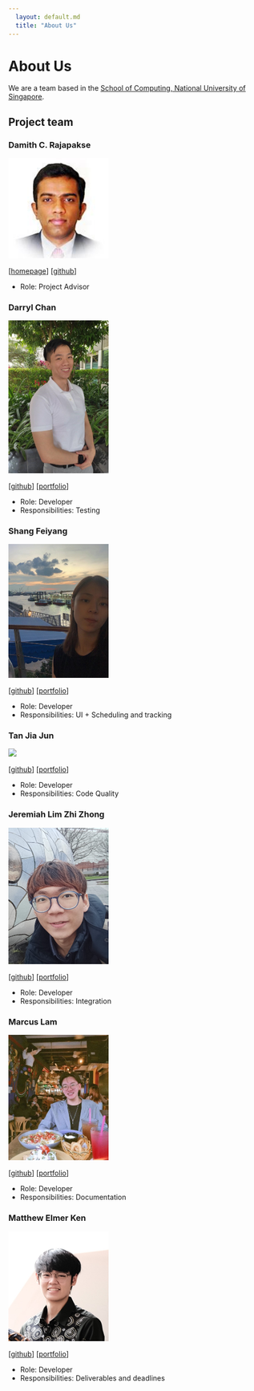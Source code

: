 ```yaml
---
  layout: default.md
  title: "About Us"
---
```


# About Us

We are a team based in the [School of Computing, National University of Singapore](http://www.comp.nus.edu.sg).

## Project team

### Damith C. Rajapakse

<img src="images/damithc.png" width="200px">

[[homepage](http://www.comp.nus.edu.sg/~damithch)]
[[github](https://github.com/damithc)]

* Role: Project Advisor

### Darryl Chan

<img src="images/darryl-chan.png" width="200px">

[[github](http://github.com/darryl-chan)]
[[portfolio](team/darryl-chan.md)]

* Role: Developer
* Responsibilities: Testing

### Shang Feiyang

<img src="images/fy17ohhh.png" width="200px">

[[github](http://github.com/fy17ohhh)]
[[portfolio](team/feiyang.md)]

* Role: Developer
* Responsibilities: UI + Scheduling and tracking

### Tan Jia Jun

<img src="images/tanjiajiajun.png" width="200px">

[[github](https://github.com/tanjiajiajun)] [[portfolio](team/jiajun.md)]

* Role: Developer
* Responsibilities: Code Quality

### Jeremiah Lim Zhi Zhong

<img src="images/jeremiahlzz.png" width="200px">

[[github](http://github.com/jeremiahlzz)]
[[portfolio](team/jeremiah.md)]

* Role: Developer
* Responsibilities: Integration

### Marcus Lam

<img src="images/marclamp.png" width="200px">

[[github](http://github.com/marclamp)]
[[portfolio](team/marcuslam.md)]

* Role: Developer
* Responsibilities: Documentation

### Matthew Elmer Ken

<img src="images/matthewken19.png" width="200px">

[[github](http://github.com/matthewken19)]
[[portfolio](team/matthewken19.md)]

* Role: Developer
* Responsibilities: Deliverables and deadlines
